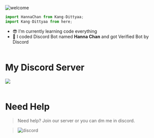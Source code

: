 ![welcome](https://media.discordapp.net/attachments/790581490999492618/876386445579927572/standard_1.gif)
```ts
import HannaChan from Kang-Dittyaa;
import Kang-Dittyaa from here;
```

- 😎 I’m currently learning code everything 
- 🎁 I coded Discord Bot named **Hanna Chan** and got Verified Bot by Discord <br /><br />


# My Discord Server
<a href="https://discord.gg/McxuYT3tdk"><img src="https://invidget.switchblade.xyz/McxuYT3tdk"/></a>
<br><br>
</div>

# Need Help
> Need help? Join our server or you can dm me in discord.

> ![discord](https://discord.c99.nl/widget/theme-1/478857596862988302.png)